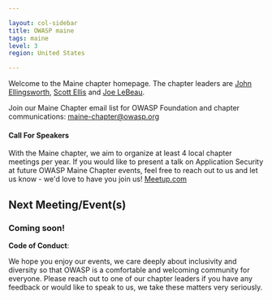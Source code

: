 ```yaml
---

layout: col-sidebar
title: OWASP maine
tags: maine
level: 3
region: United States

---
```

Welcome to the Maine chapter homepage. The chapter leaders are 
[John Ellingsworth](mailto://john.ellingsworth@owasp.org),
[Scott Ellis](mailto://scott.ellis@owasp.org) and
[Joe LeBeau](mailto://joe.lebeau@owasp.org).

Join our Maine Chapter email list for OWASP Foundation and chapter communications:
[maine-chapter@owasp.org](https://groups.google.com/a/owasp.org/forum/#!forum/maine-chapter)

#### Call For Speakers

With the Maine chapter, we aim to organize at least 4 local chapter meetings per year.  If you would like to present a talk on Application Security at future OWASP Maine Chapter events, feel free to reach out to us and let us know - we'd love to have you join us!  [Meetup.com](https://www.meetup.com/OWASP-Maine/)

Next Meeting/Event(s)
---------------------

### Coming soon!

**Code of Conduct**:

We hope you enjoy our events, we care deeply about inclusivity and diversity so that OWASP is a comfortable and welcoming community for everyone. Please reach out to one of our chapter leaders if you have any feedback or would like to speak to us, we take these matters very seriously. 